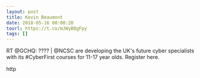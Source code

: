 ```yaml
---
layout: post
title: Kevin Beaumont
date: 2018-05-16 00:00:20
tourl: https://t.co/mJWyBQgFpy
tags: []
---
```

RT @GCHQ: ???? | @NCSC are developing the UK's future cyber specialists with its #CyberFirst courses for 11-17 year olds. Register here.

http